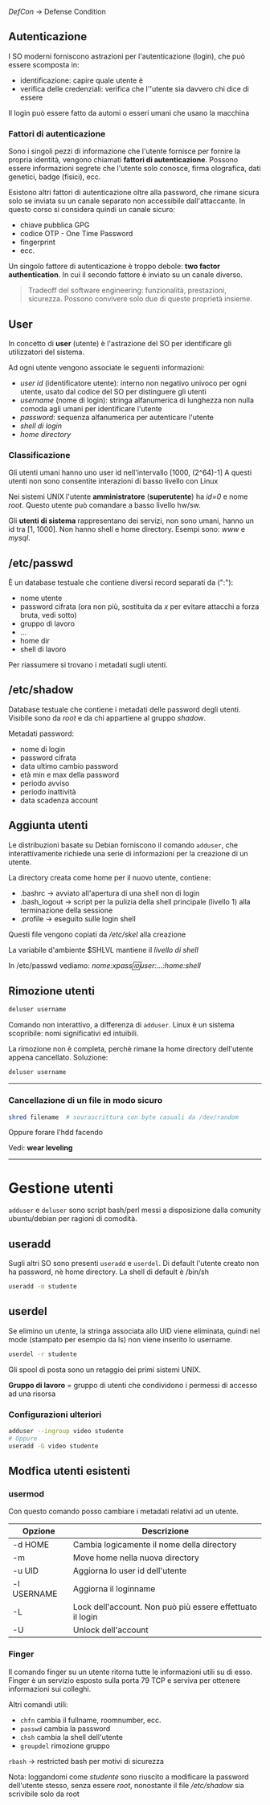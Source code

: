 *DefCon* -> Defense Condition

## Autenticazione
I SO moderni forniscono astrazioni per l'autenticazione (login), che può essere scomposta in:
- identificazione: capire quale utente è
- verifica delle credenziali: verifica che l''utente sia davvero chi dice di essere

Il login può essere fatto da automi o esseri umani che usano la macchina

### Fattori di autenticazione
Sono i singoli pezzi di informazione che l'utente fornisce per fornire la propria identità, vengono chiamati **fattori di autenticazione**. Possono essere informazioni segrete che l'utente solo conosce, firma olografica, dati genetici, badge (fisici), ecc.

Esistono altri fattori di autenticazione oltre alla password, che rimane sicura solo se inviata su un canale separato non accessibile dall'attaccante. In questo corso si considera quindi un canale sicuro:
- chiave pubblica GPG
- codice OTP - One Time Password
- fingerprint
- ecc.

Un singolo fattore di autenticazione è troppo debole: **two factor authentication**. In cui il secondo fattore è inviato su un canale diverso.

> Tradeoff del software engineering: funzionalità, prestazioni, sicurezza. Possono convivere solo due di queste proprietà insieme.

## User
In concetto di **user** (utente) è l'astrazione del SO per identificare gli utilizzatori del sistema.

Ad ogni utente vengono associate le seguenti informazioni:
- *user id* (identificatore utente): interno non negativo univoco per ogni utente, usato dal codice del SO per distinguere gli utenti
- *username* (nome di login): stringa alfanumerica di lunghezza non nulla comoda agli umani per identificare l'utente
- *password*: sequenza alfanumerica per autenticare l'utente
- *shell di login*
- *home directory*

### Classificazione
Gli utenti umani hanno uno user id nell'intervallo \[1000, (2^64)-1\]
A questi utenti non sono consentite interazioni di basso livello con Linux

Nei sistemi UNIX l'utente **amministratore** (**superutente**) ha *id=0* e nome *root*. Questo utente può comandare a basso livello hw/sw.

Gli **utenti di sistema** rappresentano dei servizi, non sono umani, hanno un id tra \[1, 1000\].
Non hanno shell e home directory.
Esempi sono: *www* e *mysql*.

## /etc/passwd
È un database testuale che contiene diversi record separati da (":"):
- nome utente
- password cifrata (ora non più, sostituita da *x* per evitare attacchi a forza bruta, vedi sotto)
- gruppo di lavoro
- ...
- home dir
- shell di lavoro

Per riassumere si trovano i metadati sugli utenti.

## /etc/shadow
Database testuale che contiene i metadati delle password degli utenti.
Visibile sono da *root* e da chi appartiene al gruppo *shadow*.

Metadati password:
- nome di login
- password cifrata
- data ultimo cambio password
- età min e max della password
- periodo avviso
- periodo inattività
- data scadenza account
## Aggiunta utenti
Le distribuzioni basate su Debian forniscono il comando `adduser`, che interattivamente richiede una serie di informazioni per la creazione di un utente.

La directory creata come home per il nuovo utente, contiene:
- .bashrc -> avviato all'apertura di una shell non di login
- .bash_logout -> script per la pulizia della shell principale (livello 1) alla terminazione della sessione
- .profile -> eseguito sulle login shell

Questi file vengono copiati da */etc/skel* alla creazione

La variabile d'ambiente $SHLVL mantiene il *livello di shell*

In /etc/passwd vediamo:
*nome:xpass:id:user:...:home:shell*

## Rimozione utenti
```bash
deluser username
```

Comando non interattivo, a differenza di `adduser`. Linux è un sistema scopribile: nomi significativi ed intuibili.

La rimozione non è completa, perchè rimane la home directory dell'utente appena cancellato. Soluzione:
```bash
deluser username
```

-----
### Cancellazione di un file in modo sicuro
```bash
shred filename  # sovrascrittura con byte casuali da /dev/random
```

Oppure forare l'hdd facendo 

Vedi: **wear leveling**

----

# Gestione utenti

`adduser` e `deluser` sono script bash/perl messi a disposizione dalla comunity ubuntu/debian per ragioni di comodità.

## useradd
Sugli altri SO sono presenti `useradd` e `userdel`. Di default l'utente creato non ha password, nè home directory.  La shell di default è /bin/sh

```bash
useradd -m studente
```

## userdel
Se elimino un utente, la stringa associata allo UID viene eliminata, quindi nel mode (stampato per esempio da ls) non viene inserito lo username.

```bash
userdel -r studente
```

Gli spool di posta sono un retaggio dei primi sistemi UNIX.

**Gruppo di lavoro** = gruppo di utenti che condividono i permessi di accesso ad una risorsa

### Configurazioni ulteriori
```bash
adduser --ingroup video studente
# Oppure
useradd -G video studente
```

## Modfica utenti esistenti
### usermod
Con questo comando posso cambiare i metadati relativi ad un utente.

| Opzione     | Descrizione                                               |
| ----------- | --------------------------------------------------------- |
| -d HOME     | Cambia logicamente il nome della directory                |
| -m          | Move home nella nuova directory                           |
| -u UID      | Aggiorna lo user id dell'utente                           |
| -l USERNAME | Aggiorna il loginname                                     |
| -L          | Lock dell'account. Non può più essere effettuato il login |
| -U          | Unlock dell'account                                       |

### Finger
Il comando finger su un utente ritorna tutte le informazioni utili su di esso. Finger è un servizio esposto sulla porta 79 TCP e serviva per ottenere informazioni sui colleghi.

Altri comandi utili:
- `chfn` cambia il fullname, roomnumber, ecc.
- `passwd` cambia la password
- `chsh` cambia la shell dell'utente
- `groupdel` rimozione gruppo

`rbash` -> restricted bash per motivi di sicurezza

Nota: loggandomi come *studente* sono riuscito a modificare la password dell'utente stesso, senza essere *root*, nonostante il file */etc/shadow* sia scrivibile solo da root

